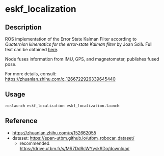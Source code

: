 # eskf_localization

## Description
ROS implementation of the Error State Kalman Filter according to *Quaternion kinematics for the error-state Kalman filter* by Joan Solà. 
Full text can be obtained [here](https://arxiv.org/abs/1711.02508).

Node fuses information from IMU, GPS, and magnetometer, publishes fused pose.

For more details, consult: https://zhuanlan.zhihu.com/c_1266722926339645440

## Usage
```
roslaunch eskf_localization eskf_localization.launch
```
## Reference
- https://zhuanlan.zhihu.com/p/152662055
- dataset: https://epan-utbm.github.io/utbm_robocar_dataset/
  - recommended: https://drive.utbm.fr/s/MR7DdRcWYysk9Do/download
